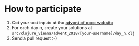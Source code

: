 # How to participate

1. Get your test inputs at the [advent of code website](https://adventofcode.com/2018/)
2. For each day n, create your solutions at `src/clojure_vienna/advent_2018/[your-username]/day_n.clj`
3. Send a pull request :-)
